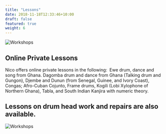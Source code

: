 ```yaml
---
title: "Lessons"
date: 2018-11-18T12:33:46+10:00
draft: false
featured: true
weight: 6
---
```


![Workshops](/images/workshops/4.jpg)

## Online Private Lessons
Nico offers online private lessons in the following:
‍
Ewe drum, dance and song from Ghana.
Dagomba drum and dance from Ghana (Talking drum and Gungon), Djembe and Dunun (from Senegal, Guinee, and Ivory Coast),
‍
Congas; Afro-Cuban Cojunto,
Frame drums,
Kogili (Lobi Xylophone of Northern Ghana),
Tabla, and South Indian Kanjira with numeric theory.

## Lessons on drum head work and repairs are also available.

![Workshops](/images/illustrations/repair.jpg)
‍
